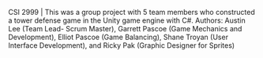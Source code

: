 CSI 2999 | This was a group project with 5 team members who constructed a tower defense game in the Unity game engine with C#.  Authors: Austin Lee (Team Lead- Scrum Master), Garrett Pascoe (Game Mechanics and Development), Elliot Pascoe (Game Balancing), Shane Troyan (User Interface Development), and Ricky Pak (Graphic Designer for Sprites)
